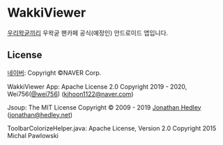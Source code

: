 # WakkiViewer
[우리왁굳끼리](https://cafe.naver.com/steamindiegame) 우왁굳 팬카페 공식(예정인) 안드로이드 앱입니다.

## License
[네이버](https://www.navercorp.com/): Copyright ©NAVER Corp.

WakkiViewer App: Apache License 2.0 Copyright 2019 - 2020, Wei756([@wei756](http://github.com/wei756)) (kjhoon1122@naver.com)

Jsoup: The MIT License Copyright © 2009 - 2019 [Jonathan Hedley](https://jhy.io) (jonathan@hedley.net)

ToolbarColorizeHelper.java: Apache License, Version 2.0 Copyright 2015 Michal Pawlowski
